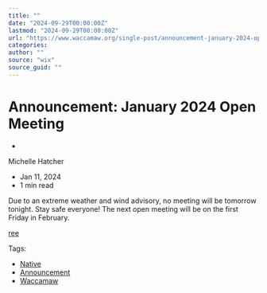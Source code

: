 ```yaml
---
title: ""
date: "2024-09-29T00:00:00Z"
lastmod: "2024-09-29T00:00:00Z"
url: "https://www.waccamaw.org/single-post/announcement-january-2024-open-meeting"
categories:
author: ""
source: "wix"
source_guid: ""
---
```


# Announcement: January 2024 Open Meeting

-

Michelle Hatcher
- Jan 11, 2024
- 1 min read

Due to an extreme weather and wind advisory, no meeting will be tomorrow tonight. Stay safe everyone! The next open meeting will be on the first Friday in February.

[ree](https://static.wixstatic.com/media/98a108_7c9fe9a4dde748edb90f891337111fa9~mv2.jpg/v1/fill/w_147,h_98,al_c,q_80,usm_0.66_1.00_0.01,blur_2,enc_avif,quality_auto/98a108_7c9fe9a4dde748edb90f891337111fa9~mv2.jpg)

Tags:

- [Native](https://www.waccamaw.org/updates/tags/native)
- [Announcement](https://www.waccamaw.org/updates/tags/announcement)
- [Waccamaw](https://www.waccamaw.org/updates/tags/waccamaw-2)

